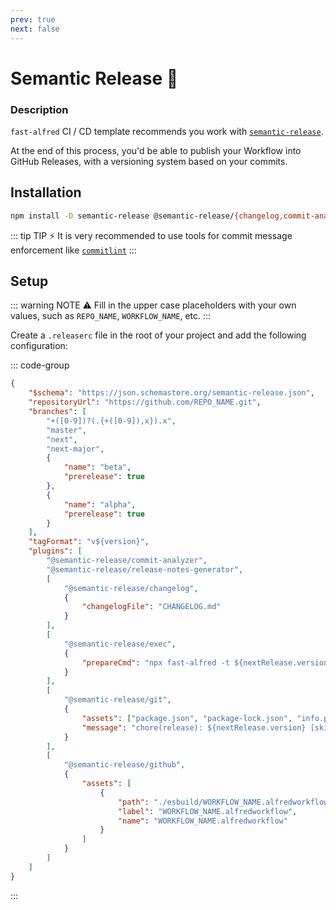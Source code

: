 ```yaml
---
prev: true
next: false
---
```


# Semantic Release :rocket:

### Description

`fast-alfred` CI / CD template recommends you work with [`semantic-release`](https://github.com/semantic-release/semantic-release).

At the end of this process, you'd be able to publish your Workflow into GitHub Releases, with a versioning system based on your commits.

## Installation

```bash
npm install -D semantic-release @semantic-release/{changelog,commit-analyzer,exec,git,github,release-notes-generator}
```

::: tip TIP :zap:
It is very recommended to use tools for commit message enforcement like [`commitlint`](https://github.com/conventional-changelog/commitlint?tab=readme-ov-file#readme)
:::

## Setup

::: warning NOTE :warning:
Fill in the upper case placeholders with your own values, such as `REPO_NAME`, `WORKFLOW_NAME`, etc.
:::

Create a `.releaserc` file in the root of your project and add the following configuration:

::: code-group

```json [.releaserc]
{
    "$schema": "https://json.schemastore.org/semantic-release.json",
    "repositoryUrl": "https://github.com/REPO_NAME.git",
    "branches": [
        "+([0-9])?(.{+([0-9]),x}).x",
        "master",
        "next",
        "next-major",
        {
            "name": "beta",
            "prerelease": true
        },
        {
            "name": "alpha",
            "prerelease": true
        }
    ],
    "tagFormat": "v${version}",
    "plugins": [
        "@semantic-release/commit-analyzer",
        "@semantic-release/release-notes-generator",
        [
            "@semantic-release/changelog",
            {
                "changelogFile": "CHANGELOG.md"
            }
        ],
        [
            "@semantic-release/exec",
            {
                "prepareCmd": "npx fast-alfred -t ${nextRelease.version}"
            }
        ],
        [
            "@semantic-release/git",
            {
                "assets": ["package.json", "package-lock.json", "info.plist", "CHANGELOG.md"],
                "message": "chore(release): ${nextRelease.version} [skip ci]\n\n${nextRelease.notes}"
            }
        ],
        [
            "@semantic-release/github",
            {
                "assets": [
                    {
                        "path": "./esbuild/WORKFLOW_NAME.alfredworkflow",
                        "label": "WORKFLOW_NAME.alfredworkflow",
                        "name": "WORKFLOW_NAME.alfredworkflow"
                    }
                ]
            }
        ]
    ]
}
```

:::
